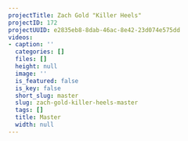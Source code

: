 ```yaml
---
projectTitle: Zach Gold "Killer Heels"
projectID: 172
projectUUID: e2835eb8-8dab-46ac-8e42-23d074e575dd
videos:
- caption: ''
  categories: []
  files: []
  height: null
  image: ''
  is_featured: false
  is_key: false
  short_slug: master
  slug: zach-gold-killer-heels-master
  tags: []
  title: Master
  width: null
---
```

